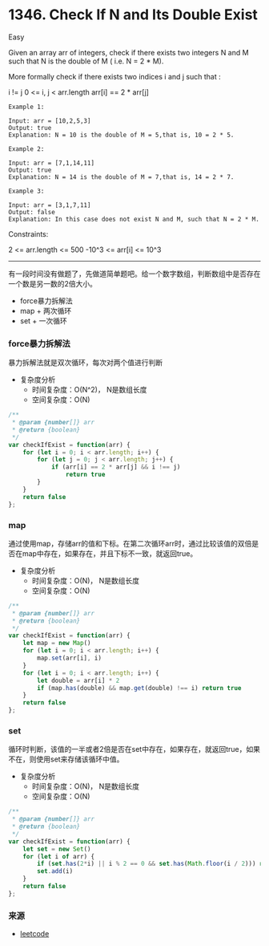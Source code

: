 # 1346. Check If N and Its Double Exist
Easy

Given an array arr of integers, check if there exists two integers N and M such that N is the double of M ( i.e. N = 2 * M).

More formally check if there exists two indices i and j such that :

i != j
0 <= i, j < arr.length
arr[i] == 2 * arr[j]
 
```
Example 1:

Input: arr = [10,2,5,3]
Output: true
Explanation: N = 10 is the double of M = 5,that is, 10 = 2 * 5.
```
```
Example 2:

Input: arr = [7,1,14,11]
Output: true
Explanation: N = 14 is the double of M = 7,that is, 14 = 2 * 7.
```
```
Example 3:

Input: arr = [3,1,7,11]
Output: false
Explanation: In this case does not exist N and M, such that N = 2 * M.
```

Constraints:

2 <= arr.length <= 500
-10^3 <= arr[i] <= 10^3


---


有一段时间没有做题了，先做道简单题吧。给一个数字数组，判断数组中是否存在一个数是另一数的2倍大小。

- force暴力拆解法
- map + 两次循环
- set + 一次循环

### force暴力拆解法
暴力拆解法就是双次循环，每次对两个值进行判断
- 复杂度分析
  - 时间复杂度：O(N^2)， N是数组长度
  - 空间复杂度：O(N)
```js
/**
 * @param {number[]} arr
 * @return {boolean}
 */
var checkIfExist = function(arr) {
    for (let i = 0; i < arr.length; i++) {
        for (let j = 0; j < arr.length; j++) {
            if (arr[i] == 2 * arr[j] && i !== j)
                return true
        }
    }
    return false
};
```
### map
通过使用map，存储arr的值和下标。在第二次循环arr时，通过比较该值的双倍是否在map中存在，如果存在，并且下标不一致，就返回true。
- 复杂度分析
  - 时间复杂度：O(N)， N是数组长度
  - 空间复杂度：O(N)
```js
/**
 * @param {number[]} arr
 * @return {boolean}
 */
var checkIfExist = function(arr) {
    let map = new Map()
    for (let i = 0; i < arr.length; i++) {
        map.set(arr[i], i)
    }
    for (let i = 0; i < arr.length; i++) {
        let double = arr[i] * 2
        if (map.has(double) && map.get(double) !== i) return true
    }
    return false
};
```


### set
循环时判断，该值的一半或者2倍是否在set中存在，如果存在，就返回true，如果不在，则使用set来存储该循环中值。
- 复杂度分析
  - 时间复杂度：O(N)， N是数组长度
  - 空间复杂度：O(N)
```js
/**
 * @param {number[]} arr
 * @return {boolean}
 */
var checkIfExist = function(arr) {
    let set = new Set()
    for (let i of arr) {
        if (set.has(2*i) || i % 2 == 0 && set.has(Math.floor(i / 2))) return true
        set.add(i)
    }
    return false
};
```

### 来源
- [leetcode](https://leetcode.com/problems/check-if-n-and-its-double-exist/)